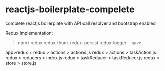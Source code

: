 # reactjs-boilerplate-compelete
complete reactjs boilerplate with API call resolver and bootstrap enabled 

Redux Implementation:

> npm i redux redux-thunk redux-persist redux-logger --save

app>redux +
redux > actions > actions.js
redux > actions > taskAction.js
redux > reducers > index.js
redux > taskReducer > taskReducer.js
redux > store > store.js